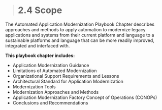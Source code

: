 ># **2.4** Scope

The Automated Application Modernization Playbook Chapter describes approaches and methods to apply automation to modernize legacy applications and systems from their current platform and language to a sustainable platforms and language that can be more readily improved, integrated and interfaced with.

**This playbook chapter includes:**

- Application Modernization Guidance
- Limitations of Automated Modernization
- Organizational Support Requirements and Lessons
- Architectural Standard for Application Modernization
- Modernization Tools
- Modernization Approaches and Methods
- Application Modernization Factory Concept of Operations (CONOPs)
- Conclusions and Recommendations
